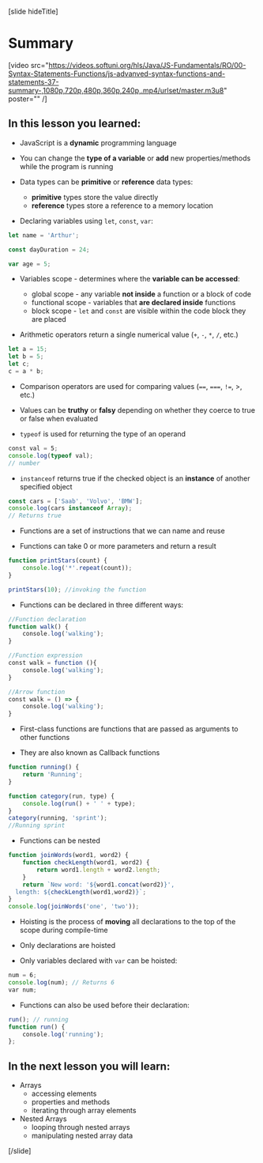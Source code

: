 [slide hideTitle]
# Summary

[video src="https://videos.softuni.org/hls/Java/JS-Fundamentals/RO/00-Syntax-Statements-Functions/js-advanved-syntax-functions-and-statements-37-summary-,1080p,720p,480p,360p,240p,.mp4/urlset/master.m3u8" poster="" /]

## In this lesson you learned:

- JavaScript is a **dynamic** programming language

- You can change the **type of a variable** or **add** new properties/methods while the program is running

- Data types can be **primitive** or **reference** data types:
    - **primitive** types store the value directly
    - **reference** types store a reference to a memory location

- Declaring variables using `let`, `const`, `var`:

```js
let name = 'Arthur';
```
```js
const dayDuration = 24;
```

```js
var age = 5;
```

- Variables scope - determines where the **variable can be accessed**:
    - global scope - any variable **not inside** a function or a block of code
    - functional scope - variables that **are declared inside** functions
    - block scope - `let` and `const` are visible within the code block they are placed

- Arithmetic operators return a single numerical value (`+`, `-`, `*`, `/`, etc.)

```js
let a = 15;
let b = 5;
let c;
c = a * b;
```
- Comparison operators are used for comparing values (`==`, `===`, `!=`, >, etc.)

- Values can be **truthy** or **falsy** depending on whether they coerce to true or false when evaluated

- `typeof` is used for returning the type of an operand

```js
const val = 5; 
console.log(typeof val);
// number
```

- `instanceof` returns true if the checked object is an **instance** of another specified object

```js
const cars = ['Saab', 'Volvo', 'BMW'];
console.log(cars instanceof Array);
// Returns true
```

- Functions are a set of instructions that we can name and reuse

- Functions can take 0 or more parameters and return a result

```js
function printStars(count) {
    console.log('*'.repeat(count));
}

printStars(10); //invoking the function
```

- Functions can be declared in three different ways:

```js
//Function declaration
function walk() {
    console.log('walking');
}
```

```js
//Function expression
const walk = function (){
    console.log('walking');
}
```

```js
//Arrow function
const walk = () => {
    console.log('walking');
}
```

- First-class functions are functions that are passed as arguments to other functions

- They are also known as Callback functions

```js
function running() {
    return 'Running';
}

function category(run, type) {
    console.log(run() + ' ' + type);
}
category(running, 'sprint');
//Running sprint
```
- Functions can be nested

```js
function joinWords(word1, word2) {
    function checkLength(word1, word2) {
        return word1.length + word2.length;
    }
    return `New word: '${word1.concat(word2)}',
  length: ${checkLength(word1,word2)}`;
}
console.log(joinWords('one', 'two'));
```

- Hoisting is the process of **moving** all declarations to the top of the scope during compile-time

- Only declarations are hoisted

- Only variables declared with `var` can be hoisted:

```js
num = 6;
console.log(num); // Returns 6
var num;
```
- Functions can also be used before their declaration:

```js
run(); // running
function run() {
    console.log('running');
};
```

## In the next lesson you will learn:

- Arrays
  - accessing elements
  - properties and methods
  - iterating through array elements
- Nested Arrays
  - looping through nested arrays
  - manipulating nested array data

[/slide]
